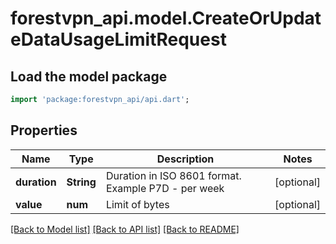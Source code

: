 # forestvpn_api.model.CreateOrUpdateDataUsageLimitRequest

## Load the model package
```dart
import 'package:forestvpn_api/api.dart';
```

## Properties
Name | Type | Description | Notes
------------ | ------------- | ------------- | -------------
**duration** | **String** | Duration in ISO 8601 format. Example P7D - per week | [optional] 
**value** | **num** | Limit of bytes | [optional] 

[[Back to Model list]](../README.md#documentation-for-models) [[Back to API list]](../README.md#documentation-for-api-endpoints) [[Back to README]](../README.md)


